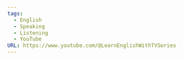 ```yaml
---
tags:
  - English
  - Speaking
  - Listening
  - YouTube
URL: https://www.youtube.com/@LearnEnglishWithTVSeries
---
```

